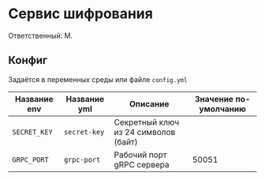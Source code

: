 # Сервис шифрования

Ответственный: M.

## Конфиг

Задаётся в переменных среды или файле `config.yml`

| Название env | Название yml | Описание                             | Значение по-умолчанию |
|--------------|--------------|--------------------------------------|-----------------------|
| `SECRET_KEY` | `secret-key` | Секретный ключ из 24 символов (байт) |                       |
| `GRPC_PORT`  | `grpc-port`  | Рабочий порт gRPC сервера            | 50051                 |
